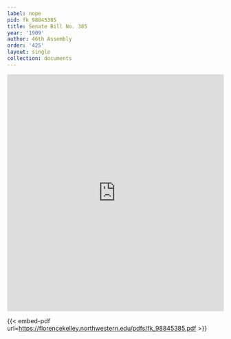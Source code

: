 ```yaml
---
label: nope
pid: fk_98845385
title: Senate Bill No. 385
year: '1909'
author: 46th Assembly
order: '425'
layout: single
collection: documents
---
```

<iframe src="https://northwestern.app.box.com/embed/s/rbukik2ubzpu6j038j8yt8hn074a1u2s?sortColumn=date&view=list" width="100%" height="550" frameborder="0" allowfullscreen webkitallowfullscreen msallowfullscreen></iframe>


{{< embed-pdf url=https://florencekelley.northwestern.edu/pdfs/fk_98845385.pdf >}}